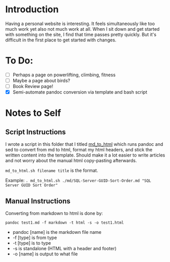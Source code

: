 # Introduction

Having a personal website is interesting. It feels simultaneously like too much work yet also not much work at all. When I sit down and get started with something on the site, I find that time passes pretty quickly. But it's difficult in the first place to get started with changes. 

# To Do:
* [ ] Perhaps a page on powerlifting, climbing, fitness
* [ ] Maybe a page about birds?
* [ ] Book Review page!
* [x] Semi-automate pandoc conversion via template and bash script  

# Notes to Self

## Script Instructions
I wrote a script in this folder that I titled [md_to_html](md_to_html.sh) which runs pandoc and sed to convert from md to html, format my html headers, and stick the written content into the template. Should make it a lot easier to write articles and not worry about the manual html copy-pasting afterwards. 

`md_to_html.sh filename title` is the format. 

Example:
`. md_to_html.sh ./md/SQL-Server-GUID-Sort-Order.md "SQL Server GUID Sort Order"`

## Manual Instructions 
Converting from markdown to html is done by:

`pandoc test1.md -f markdown -t html -s -o test1.html`

- pandoc [name] is the markdown file name
- -f [type] is from type
- -t [type] is to type
- -s is standalone (HTML with a header and footer)
- -o [name] is output to what file